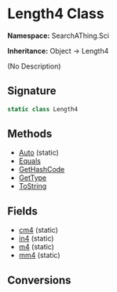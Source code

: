 # Length4 Class
**Namespace:** SearchAThing.Sci

**Inheritance:** Object → Length4

(No Description)

## Signature
```csharp
static class Length4
```
## Methods
- [Auto](Length4/Auto.md) (static)
- [Equals](Length4/Equals.md)
- [GetHashCode](Length4/GetHashCode.md)
- [GetType](Length4/GetType.md)
- [ToString](Length4/ToString.md)
## Fields
- [cm4](Length4/cm4.md) (static)
- [in4](Length4/in4.md) (static)
- [m4](Length4/m4.md) (static)
- [mm4](Length4/mm4.md) (static)
## Conversions
